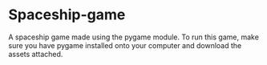 # Spaceship-game
A spaceship game made using the pygame module.
To run this game, make sure you have pygame installed onto your computer and download the assets attached.

